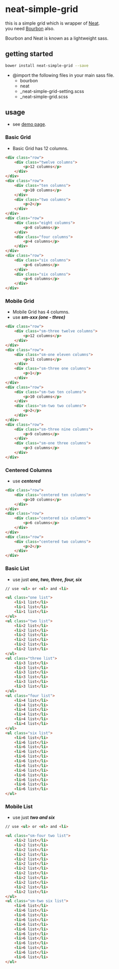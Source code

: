 # neat-simple-grid

this is a simple grid which is wrapper of [Neat](http://neat.bourbon.io/).  
you need [Bourbon](http://bourbon.io/) also.

Bourbon and Neat is known as a lightweight sass.



## getting started

```bash
bower install neat-simple-grid --save
```

* @import the following files in your main sass file.
	* bourbon
	* neat
	* _neat-simple-grid-setting.scss
	* _neat-simple-grid.scss



## usage

* see [demo page](http://github.masa69.net/neat-simple-grid/).

### Basic Grid

* Basic Grid has 12 columns.

```html
<div class="row">
	<div class="twelve columns">
		<p>12 columns</p>
	</div>
</div>
<div class="row">
	<div class="ten columns">
		<p>10 columns</p>
	</div>
	<div class="two columns">
		<p>2</p>
	</div>
</div>
<div class="row">
	<div class="eight columns">
		<p>8 columns</p>
	</div>
	<div class="four columns">
		<p>4 columns</p>
	</div>
</div>
<div class="row">
	<div class="six columns">
		<p>6 columns</p>
	</div>
	<div class="six columns">
		<p>6 columns</p>
	</div>
</div>
```



### Mobile Grid

* Mobile Grid has 4 columns.
* use ***sm-xxx (one - three)***

```html
<div class="row">
	<div class="sm-three twelve columns">
		<p>12 columns</p>
	</div>
</div>
<div class="row">
	<div class="sm-one eleven columns">
		<p>11 columns</p>
	</div>
	<div class="sm-three one columns">
		<p>1</p>
	</div>
</div>
<div class="row">
	<div class="sm-two ten columns">
		<p>10 columns</p>
	</div>
	<div class="sm-two two columns">
		<p>2</p>
	</div>
</div>
<div class="row">
	<div class="sm-three nine columns">
		<p>9 columns</p>
	</div>
	<div class="sm-one three columns">
		<p>3 columns</p>
	</div>
</div>
```



### Centered Columns

* use ***centered***

```html
<div class="row">
	<div class="centered ten columns">
		<p>10 columns</p>
	</div>
</div>
<div class="row">
	<div class="centered six columns">
		<p>6 columns</p>
	</div>
</div>
<div class="row">
	<div class="centered two columns">
		<p>2</p>
	</div>
</div>
```



### Basic List

* use just ***one, two, three, four, six***

```html
// use <ul> or <ol> and <li>

<ul class="one list">
	<li>1 list</li>
	<li>1 list</li>
	<li>1 list</li>
</ul>
<ul class="two list">
	<li>2 list</li>
	<li>2 list</li>
	<li>2 list</li>
	<li>2 list</li>
	<li>2 list</li>
	<li>2 list</li>
</ul>
<ul class="three list">
	<li>3 list</li>
	<li>3 list</li>
	<li>3 list</li>
	<li>3 list</li>
	<li>3 list</li>
	<li>3 list</li>
</ul>
<ul class="four list">
	<li>4 list</li>
	<li>4 list</li>
	<li>4 list</li>
	<li>4 list</li>
	<li>4 list</li>
	<li>4 list</li>
</ul>
<ul class="six list">
	<li>6 list</li>
	<li>6 list</li>
	<li>6 list</li>
	<li>6 list</li>
	<li>6 list</li>
	<li>6 list</li>
	<li>6 list</li>
	<li>6 list</li>
	<li>6 list</li>
	<li>6 list</li>
	<li>6 list</li>
	<li>6 list</li>
</ul>
```



### Mobile List

* use just ***two and six***

```html
// use <ul> or <ol> and <li>

<ul class="sm-four two list">
	<li>2 list</li>
	<li>2 list</li>
	<li>2 list</li>
	<li>2 list</li>
	<li>2 list</li>
	<li>2 list</li>
	<li>2 list</li>
	<li>2 list</li>
	<li>2 list</li>
	<li>2 list</li>
	<li>2 list</li>
	<li>2 list</li>
</ul>
<ul class="sm-two six list">
	<li>6 list</li>
	<li>6 list</li>
	<li>6 list</li>
	<li>6 list</li>
	<li>6 list</li>
	<li>6 list</li>
	<li>6 list</li>
	<li>6 list</li>
	<li>6 list</li>
	<li>6 list</li>
	<li>6 list</li>
	<li>6 list</li>
</ul>
```
